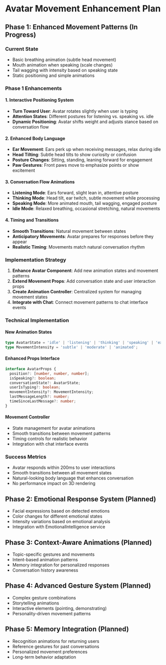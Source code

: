 # Avatar Movement Enhancement Plan

## Phase 1: Enhanced Movement Patterns (In Progress)

### Current State
- Basic breathing animation (subtle head movement)
- Mouth animation when speaking (scale changes)
- Tail wagging with intensity based on speaking state
- Static positioning and simple animations

### Phase 1 Enhancements

#### 1. Interactive Positioning System
- **Turn Toward User**: Avatar rotates slightly when user is typing
- **Attention States**: Different postures for listening vs. speaking vs. idle
- **Dynamic Positioning**: Avatar shifts weight and adjusts stance based on conversation flow

#### 2. Enhanced Body Language
- **Ear Movement**: Ears perk up when receiving messages, relax during idle
- **Head Tilting**: Subtle head tilts to show curiosity or confusion
- **Posture Changes**: Sitting, standing, leaning forward for engagement
- **Paw Gestures**: Front paws move to emphasize points or show excitement

#### 3. Conversation Flow Animations
- **Listening Mode**: Ears forward, slight lean in, attentive posture
- **Thinking Mode**: Head tilt, ear twitch, subtle movement while processing
- **Speaking Mode**: More animated mouth, tail wagging, engaged posture
- **Idle Mode**: Relaxed breathing, occasional stretching, natural movements

#### 4. Timing and Transitions
- **Smooth Transitions**: Natural movement between states
- **Anticipatory Movements**: Avatar prepares for responses before they appear
- **Realistic Timing**: Movements match natural conversation rhythm

### Implementation Strategy

1. **Enhance Avatar Component**: Add new animation states and movement patterns
2. **Extend Movement Props**: Add conversation state and user interaction props
3. **Create Animation Controller**: Centralized system for managing movement states
4. **Integrate with Chat**: Connect movement patterns to chat interface events

### Technical Implementation

#### New Animation States
```typescript
type AvatarState = 'idle' | 'listening' | 'thinking' | 'speaking' | 'excited' | 'curious';
type MovementIntensity = 'subtle' | 'moderate' | 'animated';
```

#### Enhanced Props Interface
```typescript
interface AvatarProps {
  position?: [number, number, number];
  isSpeaking?: boolean;
  conversationState?: AvatarState;
  userIsTyping?: boolean;
  movementIntensity?: MovementIntensity;
  lastMessageLength?: number;
  timeSinceLastMessage?: number;
}
```

#### Movement Controller
- State management for avatar animations
- Smooth transitions between movement patterns
- Timing controls for realistic behavior
- Integration with chat interface events

### Success Metrics
- Avatar responds within 200ms to user interactions
- Smooth transitions between all movement states
- Natural-looking body language that enhances conversation
- No performance impact on 3D rendering

## Phase 2: Emotional Response System (Planned)
- Facial expressions based on detected emotions
- Color changes for different emotional states
- Intensity variations based on emotional analysis
- Integration with EmotionalIntelligence service

## Phase 3: Context-Aware Animations (Planned)
- Topic-specific gestures and movements
- Intent-based animation patterns
- Memory integration for personalized responses
- Conversation history awareness

## Phase 4: Advanced Gesture System (Planned)
- Complex gesture combinations
- Storytelling animations
- Interactive elements (pointing, demonstrating)
- Personality-driven movement patterns

## Phase 5: Memory Integration (Planned)
- Recognition animations for returning users
- Reference gestures for past conversations
- Personalized movement preferences
- Long-term behavior adaptation 